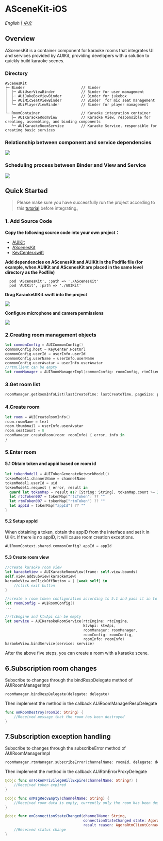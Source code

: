 # ASceneKit-iOS

*English | [中文](README_zh.md)*
##  Overview
AScenesKit is a container component for karaoke rooms that integrates UI and services provided by AUIKit, providing developers with a solution to quickly build karaoke scenes.

### Directory
```
AScenesKit  
├─ Binder                          // Binder
│  ├─ AUiUserViewBinder            // Binder for user management
│  ├─ AUiJukeBoxViewBinder         // Binder for jukebox
│  ├─ AUiMicSeatViewBinder         // Binder  for mic seat management
│  └─ AUiPlayerViewBinder          // Binder for player management
│
└─ RoomContainer                   // Karaoke integration container
   ├─ AUIKaraokeRoomView           // Karaoke View, responsible for creating, assembling, and binding components 
   └─ AUIKaraokeRoomService        // Karaoke Service, responsible for creating basic services
```
###  Relationship between component and service dependencies
![](https://fullapp.oss-cn-beijing.aliyuncs.com/pic/KaraokeRoom_en.png)

### Scheduling process between Binder and View and Service

![](https://fullapp.oss-cn-beijing.aliyuncs.com/pic/pako_eNo9UD1vwjAQ_SunmwMqbaDEQyUCKxNVh2IGK76ApcROHbuUxvnvNQ7qTad7H_f0BqyMJGRYN-ZaXYR18L7jGuJsjh-KrqXSkuwJZrO34DspHIFXAcoEniZmeUcheAWicsroAJuHRZL1pCVY-vLUuwDb44Hst6roId5OYkt9B5IaOscX0QAww5ZsK5SM6YY7l6O7UEscWVwl1cI3jiPXY6QK78zhpitktWh6ynDKulP.png)

## Quick Started
> Please make sure you have successfully run the project according to this [tutorial](../Example/AUIKitKaraoke/README.md) before integrating。

### 1. Add Source Code

**Copy the following source code into your own project：**

- [AUIKit](https://github.com/AgoraIO-Community/AUIKit/blob/main/iOS/README.md)
- [AScenesKit](../AScenesKit)
- [KeyCenter.swift](../Example/AUIKitKaraoke/AUIKitKaraoke/KeyCenter.swift)

**Add dependencies on AScenesKit and AUIKit in the Podfile file (for example, when AUIKit and AScenesKit are placed in the same level directory as the Podfile)**

```
  pod 'AScenesKit', :path => './AScenesKit'
  pod 'AUIKit', :path => './AUIKit'
```

**Drag KaraokeUIKit.swift into the project**

![](https://accktvpic.oss-cn-beijing.aliyuncs.com/pic/github_readme/uikit/config_keycenter_ios.png) 

**Configure microphone and camera permissions**

![](https://accktvpic.oss-cn-beijing.aliyuncs.com/pic/github_readme/uikit/config_app_privacy_ios.png)

### 2.Creating room management objects
```swift
let commonConfig = AUICommonConfig()
commonConfig.host = KeyCenter.HostUrl
commonConfig.userId = userInfo.userId  
commonConfig.userName = userInfo.userName
commonConfig.userAvatar = userInfo.userAvatar
//rtmClient can be empty
let roomManager = AUIRoomManagerImpl(commonConfig: roomConfig, rtmClient: rtmClient)
```

### 3.Get room list
```swift
roomManager.getRoomInfoList(lastCreateTime: lastCreateTime, pageSize: pageSize, callback: callback)
```

### 4.Create room
```swift
let room = AUICreateRoomInfo()
room.roomName = text
room.thumbnail = userInfo.userAvatar
room.seatCount = 8
roomManager.createRoom(room: roomInfo) { error, info in
}
```

### 5.Enter room
####  5.1 Obtain token and appid based on room id
```swift
let tokenModel1 = AUITokenGenerateNetworkModel()
tokenModel1.channelName = channelName
tokenModel1.userId = uid
tokenModel1.request { error, result in
  guard let tokenMap = result as? [String: String], tokenMap.count >= 2 else {return}
  let rtcToken007 = tokenMap["rtcToken"] ?? ""
  let rtmToken007 = tokenMap["rtmToken"] ?? ""
  let appId = tokenMap["appId"] ?? ""
}
```
#### 5.2 Setup appId
When obtaining a token, obtain the appID from the interface and set it in UIKit. If there is no appID, it will cause room creation exceptions.
```swift
AUIRoomContext.shared.commonConfig?.appId = appId
```
####  5.3 Create room view
```swift
//create karaoke room view
let karaokeView = AUIKaraokeRoomView(frame: self.view.bounds)  
self.view.addSubview(karaokeView)
karaokeView.onClickOffButton = { [weak self] in
    //click exit button
}

//create a room token configuration according to 5.1 and pass it in to AUIRoomConfig
let roomConfig = AUIRoomConfig()
...

//rtcEngine and ktvApi can be empty
let service = AUIKaraokeRoomService(rtcEngine: rtcEngine,
                                    ktvApi: ktvApi,
                                    roomManager: roomManager,
                                    roomConfig: roomConfig,
                                    roomInfo: roomInfo)
karaokeView.bindService(service: service)
```
After the above five steps, you can create a room with a karaoke scene.

## 6.Subscription room changes
Subscribe to changes through the bindRespDelegate method of AUIRoomManagerImpl
```swift
roomManager.bindRespDelegate(delegate: delegate)
```
Then implement the method in the callback AUiRoomManagerRespDelegate
```swift
func onRoomDestroy(roomId: String) {
    //Received message that the room has been destroyed
}
```

## 7.Subscription exception handling
Subscribe to changes through the subscribeError method of AUIRoomManagerImpl
```swift
roomManager.rtmManager.subscribeError(channelName: roomId, delegate: delegate)
```
Then implement the method in the callback AUiRtmErrorProxyDelegate
```swift
@objc func onTokenPrivilegeWillExpire(channelName: String?) {
    //Received token expired
}

@objc func onMsgRecvEmpty(channelName: String) {
    //Received room data is empty, currently only the room has been destroyed and cleared
}

@objc func onConnectionStateChanged(channelName: String,
                                    connectionStateChanged state: AgoraRtmClientConnectionState,
                                    result reason: AgoraRtmClientConnectionChangeReason) {
    //Received status change
}
```
